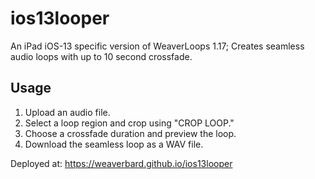 # ios13looper
An iPad iOS-13 specific version of WeaverLoops 1.17; Creates seamless audio loops with up to 10 second crossfade.

## Usage
1. Upload an audio file.
2. Select a loop region and crop using "CROP LOOP."
3. Choose a crossfade duration and preview the loop.
4. Download the seamless loop as a WAV file.

Deployed at: https://weaverbard.github.io/ios13looper
